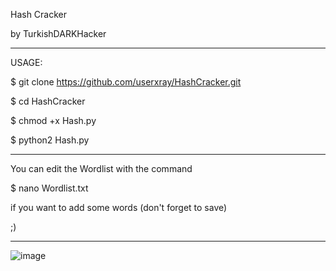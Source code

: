 Hash Cracker

by TurkishDARKHacker


_________________________________________________________________________________________


USAGE:


$ git clone https://github.com/userxray/HashCracker.git


$ cd HashCracker


$ chmod +x Hash.py


$ python2 Hash.py



_________________________________________________________________________________________

You can edit the Wordlist with the command

$ nano Wordlist.txt

if you want to add some words (don't forget to save) 


;)


_________________________________________________________________________________________

![image](https://user-images.githubusercontent.com/91960201/160287997-513f30a0-ae5c-4c03-be52-5c1345a6746a.png)
